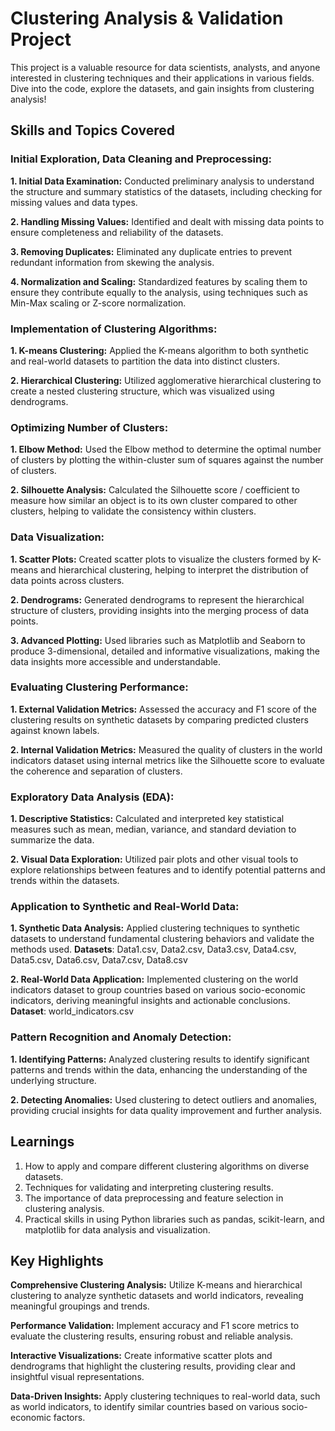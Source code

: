 # Clustering Analysis & Validation Project
This project is a valuable resource for data scientists, analysts, and anyone interested in clustering techniques and their applications in various fields. Dive into the code, explore the datasets, and gain insights from clustering analysis!



## Skills and Topics Covered
### Initial Exploration, Data Cleaning and Preprocessing:
**1. Initial Data Examination:** Conducted preliminary analysis to understand the structure and summary statistics of the datasets, including checking for missing values and data types.

**2. Handling Missing Values:** Identified and dealt with missing data points to ensure completeness and reliability of the datasets.

**3. Removing Duplicates:** Eliminated any duplicate entries to prevent redundant information from skewing the analysis.

**4. Normalization and Scaling:** Standardized features by scaling them to ensure they contribute equally to the analysis, using techniques such as Min-Max scaling or Z-score normalization.


### Implementation of Clustering Algorithms:
**1. K-means Clustering:** Applied the K-means algorithm to both synthetic and real-world datasets to partition the data into distinct clusters.

**2. Hierarchical Clustering:** Utilized agglomerative hierarchical clustering to create a nested clustering structure, which was visualized using dendrograms.


### Optimizing Number of Clusters:
**1. Elbow Method:** Used the Elbow method to determine the optimal number of clusters by plotting the within-cluster sum of squares against the number of clusters.

**2. Silhouette Analysis:** Calculated the Silhouette score / coefficient to measure how similar an object is to its own cluster compared to other clusters, helping to validate the consistency within clusters.


### Data Visualization:
**1. Scatter Plots:** Created scatter plots to visualize the clusters formed by K-means and hierarchical clustering, helping to interpret the distribution of data points across clusters.

**2. Dendrograms:** Generated dendrograms to represent the hierarchical structure of clusters, providing insights into the merging process of data points.

**3. Advanced Plotting:** Used libraries such as Matplotlib and Seaborn to produce 3-dimensional, detailed and informative visualizations, making the data insights more accessible and understandable.


### Evaluating Clustering Performance:
**1. External Validation Metrics:** Assessed the accuracy and F1 score of the clustering results on synthetic datasets by comparing predicted clusters against known labels.

**2. Internal Validation Metrics:** Measured the quality of clusters in the world indicators dataset using internal metrics like the Silhouette score to evaluate the coherence and separation of clusters.


### Exploratory Data Analysis (EDA):
**1. Descriptive Statistics:** Calculated and interpreted key statistical measures such as mean, median, variance, and standard deviation to summarize the data.

**2. Visual Data Exploration:** Utilized pair plots and other visual tools to explore relationships between features and to identify potential patterns and trends within the datasets.


### Application to Synthetic and Real-World Data:
**1. Synthetic Data Analysis:** Applied clustering techniques to synthetic datasets to understand fundamental clustering behaviors and validate the methods used.
**Datasets**: Data1.csv, Data2.csv, Data3.csv, Data4.csv, Data5.csv, Data6.csv, Data7.csv, Data8.csv

**2. Real-World Data Application:** Implemented clustering on the world indicators dataset to group countries based on various socio-economic indicators, deriving meaningful insights and actionable conclusions.
**Dataset**: world_indicators.csv


### Pattern Recognition and Anomaly Detection:
**1. Identifying Patterns:** Analyzed clustering results to identify significant patterns and trends within the data, enhancing the understanding of the underlying structure.

**2. Detecting Anomalies:** Used clustering to detect outliers and anomalies, providing crucial insights for data quality improvement and further analysis.



## Learnings
1. How to apply and compare different clustering algorithms on diverse datasets.
2. Techniques for validating and interpreting clustering results.
3. The importance of data preprocessing and feature selection in clustering analysis.
4. Practical skills in using Python libraries such as pandas, scikit-learn, and matplotlib for data analysis and visualization.



## Key Highlights

**Comprehensive Clustering Analysis:** Utilize K-means and hierarchical clustering to analyze synthetic datasets and world indicators, revealing meaningful groupings and trends.

**Performance Validation:** Implement accuracy and F1 score metrics to evaluate the clustering results, ensuring robust and reliable analysis.

**Interactive Visualizations:** Create informative scatter plots and dendrograms that highlight the clustering results, providing clear and insightful visual representations.

**Data-Driven Insights:** Apply clustering techniques to real-world data, such as world indicators, to identify similar countries based on various socio-economic factors.
